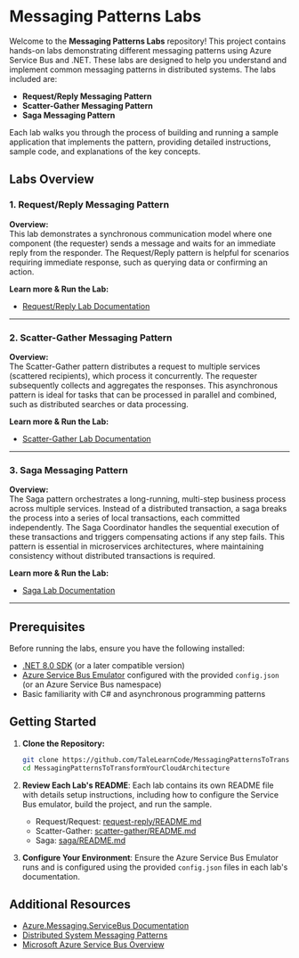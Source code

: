 # Messaging Patterns Labs

Welcome to the **Messaging Patterns Labs** repository! This project contains hands-on labs demonstrating different messaging patterns using Azure Service Bus and .NET. These labs are designed to help you understand and implement common messaging patterns in distributed systems. The labs included are:

- **Request/Reply Messaging Pattern**
- **Scatter-Gather Messaging Pattern**
- **Saga Messaging Pattern**

Each lab walks you through the process of building and running a sample application that implements the pattern, providing detailed instructions, sample code, and explanations of the key concepts.

## Labs Overview

### 1. Request/Reply Messaging Pattern

**Overview:**  
This lab demonstrates a synchronous communication model where one component (the requester) sends a message and waits for an immediate reply from the responder. The Request/Reply pattern is helpful for scenarios requiring immediate response, such as querying data or confirming an action.

**Learn more & Run the Lab:**  
- [Request/Reply Lab Documentation](request-reply\README.md)

---

### 2. Scatter-Gather Messaging Pattern

**Overview:**  
The Scatter-Gather pattern distributes a request to multiple services (scattered recipients), which process it concurrently. The requester subsequently collects and aggregates the responses. This asynchronous pattern is ideal for tasks that can be processed in parallel and combined, such as distributed searches or data processing.

**Learn more & Run the Lab:**  
- [Scatter-Gather Lab Documentation](scatter-gather\README.md)

---

### 3. Saga Messaging Pattern

**Overview:**  
The Saga pattern orchestrates a long-running, multi-step business process across multiple services. Instead of a distributed transaction, a saga breaks the process into a series of local transactions, each committed independently. The Saga Coordinator handles the sequential execution of these transactions and triggers compensating actions if any step fails. This pattern is essential in microservices architectures, where maintaining consistency without distributed transactions is required.

**Learn more & Run the Lab:**  
- [Saga Lab Documentation](saga\README.md)

---

## Prerequisites

Before running the labs, ensure you have the following installed:

- [.NET 8.0 SDK](https://dotnet.microsoft.com/download/dotnet/8.0) (or a later compatible version)
- [Azure Service Bus Emulator](https://learn.microsoft.com/en-us/azure/service-bus-messaging/overview-emulator) configured with the provided `config.json` (or an Azure Service Bus namespace)
- Basic familiarity with C# and asynchronous programming patterns

## Getting Started

1. **Clone the Repository:**
   ```bash
   git clone https://github.com/TaleLearnCode/MessagingPatternsToTransformYourCloudArchitecture.git
   cd MessagingPatternsToTransformYourCloudArchitecture
   ```

2. **Review Each Lab's README**: Each lab contains its own README file with details setup instructions, including how to configure the Service Bus emulator, build the project, and run the sample.

   - Request/Request: [request-reply/README.md](request-reply\README.md)
   - Scatter-Gather: [scatter-gather/README.md](scatter-gather\README.md)
   - Saga: [saga/README.md](saga\README.md)

3. **Configure Your Environment**: Ensure the Azure Service Bus Emulator runs and is configured using the provided `config.json` files in each lab's documentation.

## Additional Resources

- [Azure.Messaging.ServiceBus Documentation](https://docs.microsoft.com/en-us/dotnet/api/azure.messaging.servicebus)
- [Distributed System Messaging Patterns](https://martinfowler.com/articles/microservices.html#asynchronous-inter-process-communication)
- [Microsoft Azure Service Bus Overview](https://docs.microsoft.com/en-us/azure/service-bus-messaging/service-bus-messaging-overview)
